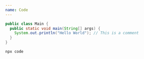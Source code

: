 ```yaml
---
name: Code
---
```


```java
public class Main {
  public static void main(String[] args) {
    System.out.println("Hello World"); // This is a comment
  }
}
```

`npx code`
